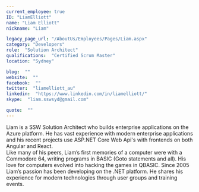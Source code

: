 ```yaml
---
current_employee: true
ID: "LiamElliott"
name: "Liam Elliott"
nickname: "Liam"

legacy_page_url: "/AboutUs/Employees/Pages/Liam.aspx"
category: "Developers"
role:  "Solution Architect"
qualifications:  "Certified Scrum Master"
location: "Sydney"

blog:  ""
website:  ""
facebook:  ""
twitter:  "liamelliott_au"
linkedin:  "https://www.linkedin.com/in/liamelliott/"
skype:  "liam.sswsyd@gmail.com"

quote:  ""
---
```


Liam is a SSW Solution Architect who builds enterprise applications on the Azure platform. He has vast experience with modern enterprise applications and his recent projects use ASP.NET Core Web Api's with frontends on both Angular and React.  
Like many of his peers, Liam’s first memories of a computer were with a Commodore 64, writing programs in BASIC (Goto statements and all). His love for computers evolved into hacking the games in QBASIC. Since 2005 Liam’s passion has been developing on the .NET platform. He shares his experience for modern technologies through user groups and training events.  